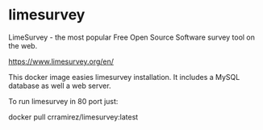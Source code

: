 limesurvey
==========

LimeSurvey - the most popular
Free Open Source Software survey tool on the web.

https://www.limesurvey.org/en/

This docker image easies limesurvey installation. It includes a MySQL database as well a web server.

To run limesurvey in 80 port just:

  docker pull crramirez/limesurvey:latest

